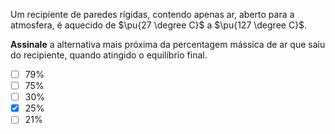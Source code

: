 Um recipiente de paredes rígidas, contendo apenas ar, aberto para a atmosfera, é aquecido de $\pu{27 \degree C}$ a $\pu{127 \degree C}$. 

**Assinale** a alternativa mais próxima da percentagem mássica de ar que saiu do recipiente, quando atingido o equilíbrio final.  

- [ ] $79\%$
- [ ] $75\%$
- [ ] $30\%$
- [x] $25\%$
- [ ] $21\%$  
